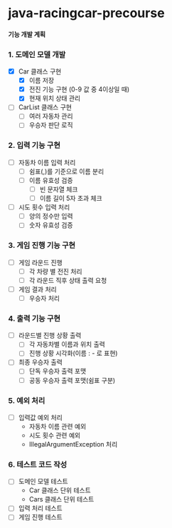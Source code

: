 # java-racingcar-precourse

#### 기능 개발 계획

### 1. 도메인 모델 개발
- [x] Car 클래스 구현
  - [x] 이름 저장
  - [x] 전진 기능 구현 (0-9 값 중 4이상일 때)
  - [x] 현재 위치 상태 관리
- [ ] CarList 클래스 구현
  - [ ] 여러 자동차 관리
  - [ ] 우승자 판단 로직

### 2. 입력 기능 구현
- [ ] 자동차 이름 입력 처리
  - [ ] 쉼표(,)를 기준으로 이름 분리
  - [ ] 이름 유효성 검증
    - [ ] 빈 문자열 체크
    - [ ] 이름 길이 5자 초과 체크
- [ ] 시도 횟수 입력 처리
  - [ ] 양의 정수만 입력
  - [ ] 숫자 유효성 검증

### 3. 게임 진행 기능 구현
- [ ] 게임 라운드 진행
  - [ ] 각 차량 별 전진 처리
  - [ ] 각 라운드 직후 상태 출력 요청
- [ ] 게임 결과 처리
  - [ ] 우승자 처리

### 4. 출력 기능 구현
- [ ] 라운드별 진행 상황 출력
  - [ ] 각 자동차별 이름과 위치 출력
  - [ ] 진행 상황 시각화(이름 : - 로 표현)
- [ ] 최종 우승자 출력
  - [ ] 단독 우승자 출력 포맷
  - [ ] 공동 우승자 출력 포맷(쉼표 구분)

### 5. 예외 처리
- [ ] 입력값 예외 처리
  - 자동차 이름 관련 예외
  - 시도 횟수 관련 예외
  - IllegalArgumentException 처리

### 6. 테스트 코드 작성
- [ ] 도메인 모델 테스트
  - Car 클래스 단위 테스트
  - Cars 클래스 단위 테스트
- [ ] 입력 처리 테스트
- [ ] 게임 진행 테스트